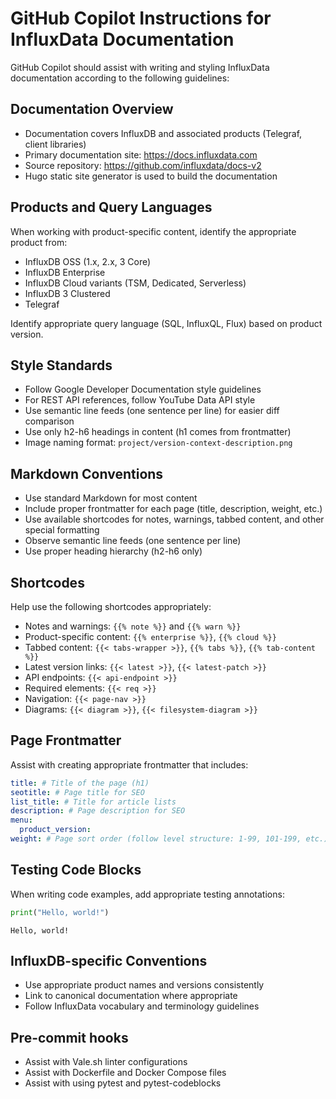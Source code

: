 # GitHub Copilot Instructions for InfluxData Documentation

GitHub Copilot should assist with writing and styling InfluxData documentation according to the following guidelines:

## Documentation Overview

- Documentation covers InfluxDB and associated products (Telegraf, client libraries)
- Primary documentation site: https://docs.influxdata.com
- Source repository: https://github.com/influxdata/docs-v2
- Hugo static site generator is used to build the documentation

## Products and Query Languages

When working with product-specific content, identify the appropriate product from:

- InfluxDB OSS (1.x, 2.x, 3 Core)
- InfluxDB Enterprise
- InfluxDB Cloud variants (TSM, Dedicated, Serverless)
- InfluxDB 3 Clustered
- Telegraf

Identify appropriate query language (SQL, InfluxQL, Flux) based on product version.

## Style Standards

- Follow Google Developer Documentation style guidelines
- For REST API references, follow YouTube Data API style
- Use semantic line feeds (one sentence per line) for easier diff comparison
- Use only h2-h6 headings in content (h1 comes from frontmatter)
- Image naming format: `project/version-context-description.png`

## Markdown Conventions

- Use standard Markdown for most content
- Include proper frontmatter for each page (title, description, weight, etc.)
- Use available shortcodes for notes, warnings, tabbed content, and other special formatting
- Observe semantic line feeds (one sentence per line)
- Use proper heading hierarchy (h2-h6 only)

## Shortcodes

Help use the following shortcodes appropriately:

- Notes and warnings: `{{% note %}}` and `{{% warn %}}`
- Product-specific content: `{{% enterprise %}}`, `{{% cloud %}}`
- Tabbed content: `{{< tabs-wrapper >}}`, `{{% tabs %}}`, `{{% tab-content %}}`
- Latest version links: `{{< latest >}}`, `{{< latest-patch >}}`
- API endpoints: `{{< api-endpoint >}}`
- Required elements: `{{< req >}}`
- Navigation: `{{< page-nav >}}`
- Diagrams: `{{< diagram >}}`, `{{< filesystem-diagram >}}`

## Page Frontmatter

Assist with creating appropriate frontmatter that includes:

```yaml
title: # Title of the page (h1)
seotitle: # Page title for SEO
list_title: # Title for article lists
description: # Page description for SEO
menu:
  product_version:
weight: # Page sort order (follow level structure: 1-99, 101-199, etc.)
```

## Testing Code Blocks

When writing code examples, add appropriate testing annotations:

```python
print("Hello, world!")
```

<!--pytest-codeblocks:expected-output-->
```
Hello, world!
```

## InfluxDB-specific Conventions

- Use appropriate product names and versions consistently
- Link to canonical documentation where appropriate
- Follow InfluxData vocabulary and terminology guidelines

## Pre-commit hooks

- Assist with Vale.sh linter configurations
- Assist with Dockerfile and Docker Compose files
- Assist with using pytest and pytest-codeblocks